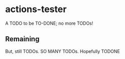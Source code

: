# actions-tester

A TODO to be TO-DONE; no more TODOs!

## Remaining

But, still TODOs. SO MANY TODOs. Hopefully TODONE
